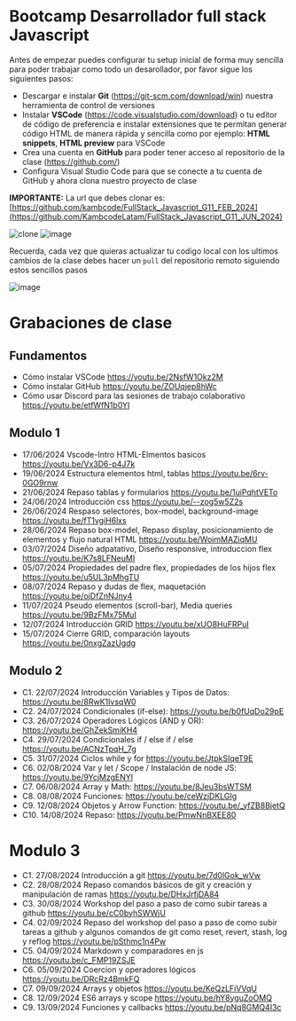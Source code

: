 # Bootcamp Desarrollador full stack Javascript

Antes de empezar puedes configurar tu setup inicial de forma muy sencilla para poder trabajar como todo un desarollador, por favor sigue los siguientes pasos:

- Descargar e instalar **Git** (https://git-scm.com/download/win) nuestra herramienta de control de versiones
- Instalar **VSCode** (https://code.visualstudio.com/download) o tu editor de código de preferencia e instalar extensiones que te permitan generar código HTML de manera rápida y sencilla como por ejemplo: **HTML snippets**, **HTML preview** para VSCode
- Crea una cuenta en **GitHub** para poder tener acceso al repositorio de la clase (https://github.com/)
- Configura Visual Studio Code para que se conecte a tu cuenta de GitHub y ahora clona nuestro proyecto de clase

**IMPORTANTE:** La url que debes clonar es: [https://github.com/kambcode/FullStack_Javascript_G11_FEB_2024](https://github.com/KambcodeLatam/FullStack_Javascript_G11_JUN_2024)

![clone](https://github.com/kambcode/FullStack_Javascript_G3_2023_09_04/assets/137812574/b49be206-5c67-40e8-a567-bdd957c549eb)
![image](https://github.com/KamiloMontoya/kambcode_g1/assets/11945476/ca0ce2ad-72ec-431d-b3e1-55b84c64ec13)

Recuerda, cada vez que quieras actualizar tu codigo local con los ultimos cambios de la clase debes hacer un `pull` del repositorio remoto siguiendo estos sencillos pasos

![image](https://github.com/KamiloMontoya/kambcode_g1/assets/11945476/8d8f7da6-aa4c-4d67-9dec-59cd360bda0f)

# Grabaciones de clase

## Fundamentos

- Cómo instalar VSCode https://youtu.be/2NsfW1Okz2M
- Cómo instalar GitHub https://youtu.be/ZOUqjep8hWc
- Cómo usar Discord para las sesiones de trabajo colaborativo https://youtu.be/etfWfN1b0YI

## Modulo 1

- 17/06/2024 Vscode-Intro HTML-Elmentos basicos https://youtu.be/Vx3D6-p4J7k
- 19/06/2024 Estructura elementos html, tablas https://youtu.be/6rv-0GO9rnw
- 21/06/2024 Repaso tablas y formularios https://youtu.be/1uiPqhtVETo
- 24/06/2024 Introducción css https://youtu.be/--zog5w5Z2s
- 26/06/2024 Respaso selectores, box-model, background-image https://youtu.be/fT1vgiH6lxs
- 28/06/2024 Repaso box-model, Repaso display, posicionamiento de elementos y flujo natural HTML https://youtu.be/WoimMAZiqMU
- 03/07/2024 Diseño adpatativo, Diseño responsive, introduccion flex https://youtu.be/K7s8LFNeuMI
- 05/07/2024 Propiedades del padre flex, propiedades de los hijos flex https://youtu.be/u5UL3pMhgTU
- 08/07/2024 Repaso y dudas de flex, maquetación https://youtu.be/ojDfZnNJny4
- 11/07/2024 Pseudo elementos (scroll-bar), Media queries https://youtu.be/9BzFMx75MuI
- 12/07/2024 Introducción GRID https://youtu.be/xUO8HuFRPuI
- 15/07/2024 Cierre GRID, comparación layouts https://youtu.be/0nxgZazUgdg

## Modulo 2

- C1. 22/07/2024 Introducción Variables y Tipos de Datos: https://youtu.be/8RwK1IvsqW0
- C2. 24/07/2024 Condicionales (if-else): https://youtu.be/b0fUqDo29pE
- C3. 26/07/2024 Operadores Lógicos (AND y OR): https://youtu.be/GhZekSmiKH4
- C4. 29/07/2024 Condicionales if / else if / else https://youtu.be/ACNzTpqH_7g
- C5. 31/07/2024 Ciclos while y for https://youtu.be/JtpkSIqeT9E
- C6. 02/08/2024 Var y let / Scope / Instalación de node JS: https://youtu.be/9YcjMzgENYI
- C7. 06/08/2024 Array y Math: https://youtu.be/8Jeu3bsWTSM
- C8. 08/08/2024 Funciones: https://youtu.be/ceWzjDKLGIg
- C9. 12/08/2024 Objetos y Arrow Function: https://youtu.be/_yfZB8BjetQ
- C10. 14/08/2024 Repaso: https://youtu.be/PmwNnBXEE80

# Modulo 3

- C1. 27/08/2024 Introducción a git https://youtu.be/7d0lGok_wVw
- C2. 28/08/2024 Repaso comandos básicos de git y creación y manipulación de ramas https://youtu.be/DHxJrfjDA84
- C3. 30/08/2024 Workshop del paso a paso de como subir tareas a github https://youtu.be/cC0byhSWWjU
- C4. 02/09/2024 Repaso del workshop del paso a paso de como subir tareas a github y algunos comandos de git como reset, revert, stash, log y reflog  https://youtu.be/pSthmc1n4Pw
- C5. 04/09/2024 Markdown y comparadores en js https://youtu.be/c_FMP19ZSJE
- C6. 05/09/2024 Coercion y operadores lógicos https://youtu.be/DRcRz4BmkFQ
- C7. 09/09/2024 Arrays y objetos https://youtu.be/KeQzLFiVVqU
- C8. 12/09/2024 ES6 arrays y scope https://youtu.be/hY8yguZoOMQ
- C9. 13/09/2024 Funciones y callbacks https://youtu.be/pNq8GMQ4I3c